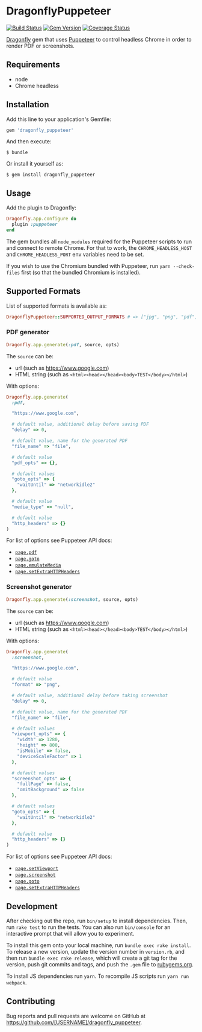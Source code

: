 # DragonflyPuppeteer

[![Build Status](https://travis-ci.org/tomasc/dragonfly_puppeteer.svg)](https://travis-ci.org/tomasc/dragonfly_puppeteer) [![Gem Version](https://badge.fury.io/rb/dragonfly_puppeteer.svg)](http://badge.fury.io/rb/dragonfly_puppeteer) [![Coverage Status](https://img.shields.io/coveralls/tomasc/dragonfly_puppeteer.svg)](https://coveralls.io/r/tomasc/dragonfly_puppeteer)

[Dragonfly](https://github.com/markevans/dragonfly) gem that uses [Puppeteer](https://github.com/GoogleChrome/puppeteer) to control headless Chrome in order to render PDF or screenshots.

## Requirements

* node
* Chrome headless

## Installation

Add this line to your application's Gemfile:

```ruby
gem 'dragonfly_puppeteer'
```

And then execute:

    $ bundle

Or install it yourself as:

    $ gem install dragonfly_puppeteer

## Usage

Add the plugin to Dragonfly:

```ruby
Dragonfly.app.configure do
  plugin :puppeteer
end
```

The gem bundles all `node_modules` required for the Puppeteer scripts to run and connect to remote Chrome. For that to work, the `CHROME_HEADLESS_HOST` and `CHROME_HEADLESS_PORT` env variables need to be set.

If you wish to use the Chromium bundled with Puppeteer, run `yarn --check-files` first (so that the bundled Chromium is installed).

## Supported Formats

List of supported formats is available as:

```ruby
DragonflyPuppeteer::SUPPORTED_OUTPUT_FORMATS # => ["jpg", "png", "pdf", …]
```

### PDF generator

```ruby
Dragonfly.app.generate(:pdf, source, opts)
```

The `source` can be:
* url (such as https://www.google.com)
* HTML string (such as `<html><head></head><body>TEST</body></html>`)

With options:

```ruby
Dragonfly.app.generate(
  :pdf,

  "https://www.google.com",

  # default value, additional delay before saving PDF
  "delay" => 0,

  # default value, name for the generated PDF
  "file_name" => "file",

  # default value
  "pdf_opts" => {},

  # default values
  "goto_opts" => {
    "waitUntil" => "networkidle2"
  },

  # default value
  "media_type" => "null",

  # default value
  "http_headers" => {}
)
```

For list of options see Puppeteer API docs:
* [`page.pdf`](https://github.com/GoogleChrome/puppeteer/blob/master/docs/api.md#pagepdfoptions)
* [`page.goto`](https://github.com/GoogleChrome/puppeteer/blob/master/docs/api.md#pagegotourl-options)
* [`page.emulateMedia`](https://github.com/GoogleChrome/puppeteer/blob/master/docs/api.md#pageemulatemediamediatype)
* [`page.setExtraHTTPHeaders`](https://github.com/GoogleChrome/puppeteer/blob/master/docs/api.md#pagesetextrahttpheadersheaders)

### Screenshot generator

```ruby
Dragonfly.app.generate(:screenshot, source, opts)
```

The `source` can be:
* url (such as https://www.google.com)
* HTML string (such as `<html><head></head><body>TEST</body></html>`)

With options:

```ruby
Dragonfly.app.generate(
  :screenshot,

  "https://www.google.com",

  # default value
  "format" => "png",

  # default value, additional delay before taking screenshot
  "delay" => 0,

  # default value, name for the generated PDF
  "file_name" => "file",

  # default values
  "viewport_opts" => {
    "width" => 1280,
    "height" => 800,
    "isMobile" => false,
    "deviceScaleFactor" => 1
  },

  # default values
  "screenshot_opts" => {
    "fullPage" => false,
    "omitBackground" => false
  },

  # default values
  "goto_opts" => {
    "waitUntil" => "networkidle2"
  },

  # default value
  "http_headers" => {}
)
```

For list of options see Puppeteer API docs:
* [`page.setViewport`](https://github.com/GoogleChrome/puppeteer/blob/master/docs/api.md#pagesetviewportviewport)
* [`page.screenshot`](https://github.com/GoogleChrome/puppeteer/blob/master/docs/api.md#pagescreenshotoptions)
* [`page.goto`](https://github.com/GoogleChrome/puppeteer/blob/master/docs/api.md#pagegotourl-options)
* [`page.setExtraHTTPHeaders`](https://github.com/GoogleChrome/puppeteer/blob/master/docs/api.md#pagesetextrahttpheadersheaders)

## Development

After checking out the repo, run `bin/setup` to install dependencies. Then, run `rake test` to run the tests. You can also run `bin/console` for an interactive prompt that will allow you to experiment.

To install this gem onto your local machine, run `bundle exec rake install`. To release a new version, update the version number in `version.rb`, and then run `bundle exec rake release`, which will create a git tag for the version, push git commits and tags, and push the `.gem` file to [rubygems.org](https://rubygems.org).

To install JS dependencies run `yarn`. To recompile JS scripts run `yarn run webpack`.

## Contributing

Bug reports and pull requests are welcome on GitHub at https://github.com/[USERNAME]/dragonfly_puppeteer.
